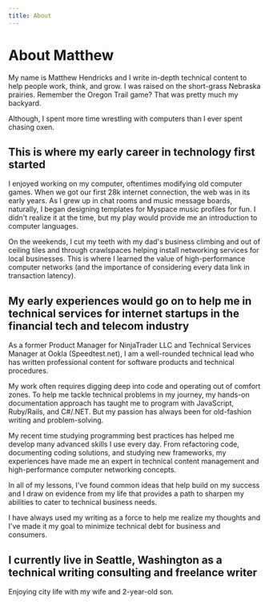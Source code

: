```yaml
---
title: About
---
```


# About Matthew

My name is Matthew Hendricks and I write in-depth technical content to help people work, think, and grow. I was raised on the short-grass Nebraska prairies. Remember the Oregon Trail game? That was pretty much my backyard.

Although, I spent more time wrestling with computers than I ever spent chasing oxen.

## This is where my early career in technology first started

I enjoyed working on my computer, oftentimes modifying old computer games. When we got our first 28k internet connection, the web was in its early years. As I grew up in chat rooms and music message boards, naturally, I began designing templates for Myspace music profiles for fun. I didn't realize it at the time, but my play would provide me an introduction to computer languages.

On the weekends, I cut my teeth with my dad's business climbing and out of ceiling tiles and through crawlspaces helping install networking services for local businesses. This is where I learned the value of high-performance computer networks (and the importance of considering every data link in transaction latency).

## My early experiences would go on to help me in technical services for internet startups in the financial tech and telecom industry

As a former Product Manager for NinjaTrader LLC and Technical Services Manager at Ookla (Speedtest.net), I am a well-rounded technical lead who has written professional content for software products and technical procedures.

My work often requires digging deep into code and operating out of comfort zones. To help me tackle technical problems in my journey, my hands-on documentation approach has taught me to program with JavaScript,  Ruby/Rails, and C#/.NET. But my passion has always been for old-fashion writing and problem-solving.

My recent time studying programming best practices has helped me develop many advanced skills I use every day. From refactoring code, documenting coding solutions, and studying new frameworks, my experiences have made me an expert in technical content management and high-performance computer networking concepts.

In all of my lessons, I've found common ideas that help build on my success and I draw on evidence from my life that provides a path to sharpen my abilities to cater to technical business needs.

I have always used my writing as a force to help me realize my thoughts and I've made it my goal to minimize technical debt for business and consumers.

## I currently live in Seattle, Washington as a technical writing consulting and freelance writer

Enjoying city life with my wife and 2-year-old son.
